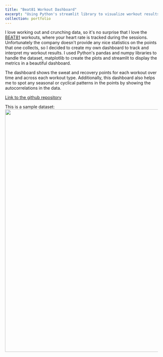 ```yaml
---
title: "Beat81 Workout Dashboard"
excerpt: "Using Python's streamlit library to visualize workout results <br/><img src='https://github.com/m-guseva/personal/assets/63409978/e75597a9-abbc-4de6-9ce9-c7a16a7e942c'>"
collection: portfolio
---
```


I love working out and crunching data, so it's no surprise that I love the [BEAT81](https://www.beat81.com) workouts, where your heart rate is tracked during the sessions. Unfortunately the company doesn't provide any nice statistics
on the points that one collects, so I decided to create my own dashboard to track and interpret my workout results. I used Python's pandas and numpy libraries to handle the dataset, matplotlib to create the plots and streamlit to display 
the metrics in a beautiful dashboard.

The dashboard shows the sweat and recovery points for each workout over time and across each workout type. Additionally, this dashboard also helps me to spot any seasonal or cyclical patterns in the points
by showing the autocorrelations in the data. 

[Link to the github repository](https://github.com/m-guseva/B81-Dashboard)

This is a sample dataset:
[<img src="https://github.com/m-guseva/B81-Dashboard/assets/63409978/3068baeb-cf1e-4826-90aa-8fe4f3524bb2" width="800"/>](image.png)
